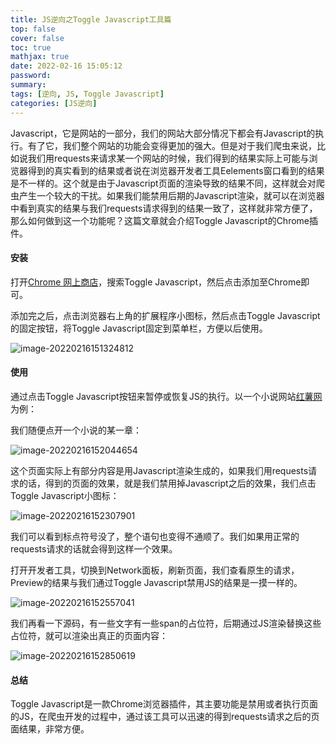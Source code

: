 ```yaml
---
title: JS逆向之Toggle Javascript工具篇
top: false
cover: false
toc: true
mathjax: true
date: 2022-02-16 15:05:12
password:
summary:
tags: [逆向, JS, Toggle Javascript]
categories: [JS逆向]
---
```




Javascript，它是网站的一部分，我们的网站大部分情况下都会有Javascript的执行。有了它，我们整个网站的功能会变得更加的强大。但是对于我们爬虫来说，比如说我们用requests来请求某一个网站的时候，我们得到的结果实际上可能与浏览器得到的真实看到的结果或者说在浏览器开发者工具Eelements窗口看到的结果是不一样的。这个就是由于Javascript页面的渲染导致的结果不同，这样就会对爬虫产生一个较大的干扰。如果我们能禁用后期的Javascript渲染，就可以在浏览器中看到真实的结果与我们requests请求得到的结果一致了，这样就非常方便了，那么如何做到这一个功能呢？这篇文章就会介绍Toggle Javascript的Chrome插件。



#### 安装

打开[Chrome 网上商店](https://chrome.google.com/webstore/category/extensions?hl=zh-CN)，搜索Toggle Javascript，然后点击添加至Chrome即可。

添加完之后，点击浏览器右上角的扩展程序小图标，然后点击Toggle Javascript的固定按钮，将Toggle Javascript固定到菜单栏，方便以后使用。

![image-20220216151324812](http://img.heshipeng.com/202202161513854.png?watermark/2/text/5YWz5rOo5b6u5L-h5YWs5LyX5Y-377ya6YCG5ZCR5LiA5q2l5q2l/font/5a6L5L2T/fontsize/300)



#### 使用

通过点击Toggle Javascript按钮来暂停或恢复JS的执行。以一个小说网站[红薯网](https://g.hongshu.com/nan.html)为例：

我们随便点开一个小说的某一章：

![image-20220216152044654](http://img.heshipeng.com/202202161520089.png?watermark/2/text/5YWz5rOo5b6u5L-h5YWs5LyX5Y-377ya6YCG5ZCR5LiA5q2l5q2l/font/5a6L5L2T/fontsize/300)

这个页面实际上有部分内容是用Javascript渲染生成的，如果我们用requests请求的话，得到的页面的效果，就是我们禁用掉Javascript之后的效果，我们点击Toggle Javascript小图标：

![image-20220216152307901](http://img.heshipeng.com/202202161523551.png?watermark/2/text/5YWz5rOo5b6u5L-h5YWs5LyX5Y-377ya6YCG5ZCR5LiA5q2l5q2l/font/5a6L5L2T/fontsize/300)

我们可以看到标点符号没了，整个语句也变得不通顺了。我们如果用正常的requests请求的话就会得到这样一个效果。

打开开发者工具，切换到Network面板，刷新页面，我们查看原生的请求，Preview的结果与我们通过Toggle Javascript禁用JS的结果是一摸一样的。

![image-20220216152557041](http://img.heshipeng.com/202202161526590.png?watermark/2/text/5YWz5rOo5b6u5L-h5YWs5LyX5Y-377ya6YCG5ZCR5LiA5q2l5q2l/font/5a6L5L2T/fontsize/300)

我们再看一下源码，有一些文字有一些span的占位符，后期通过JS渲染替换这些占位符，就可以渲染出真正的页面内容：

![image-20220216152850619](http://img.heshipeng.com/202202161528961.png?watermark/2/text/5YWz5rOo5b6u5L-h5YWs5LyX5Y-377ya6YCG5ZCR5LiA5q2l5q2l/font/5a6L5L2T/fontsize/300)



#### 总结

Toggle Javascript是一款Chrome浏览器插件，其主要功能是禁用或者执行页面的JS，在爬虫开发的过程中，通过该工具可以迅速的得到requests请求之后的页面结果，非常方便。
